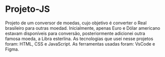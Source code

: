 # Projeto-JS

Projeto de um conversor de moedas, cujo objetivo é converter o Real brasileiro para outras moedad.
Inicialmente, apenas Euro e Dólar americano estavam disponíveis para conversão, posteriormente adicionei outra famosa moeda, a Libra esterlina.
As tecnologias que usei nesse projetos foram: HTML, CSS e JavaScript.
As ferramentas usadas foram: VsCode e Figma.
